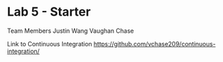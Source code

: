 # Lab 5 - Starter
Team Members
Justin Wang
Vaughan Chase

Link to Continuous Integration
https://github.com/vchase209/continuous-integration/
